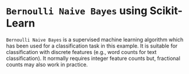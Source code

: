 # `Bernoulli Naive Bayes` using Scikit-Learn

`Bernoulli Naive Bayes` is a supervised machine learning algorithm which has been used for a classification task in this example. It is suitable for classification with discrete features (e.g., word counts for text classification). It normally requires integer feature counts but, fractional counts may also work in practice.
